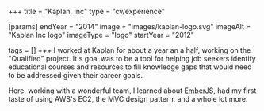 +++
title = "Kaplan, Inc"
type = "cv/experience"

[params]
  endYear = "2014"
  image = "images/kaplan-logo.svg"
  imageAlt = "Kaplan Inc logo"
  imageType = "logo"
  startYear = "2012"

tags = []
+++
I worked at Kaplan for about a year an a half, working on the "Qualified" project.  It's goal was to be a tool for helping job seekers identify educational courses and resources to fill knowledge gaps that would need to be addressed given their career goals.

Here, working with a wonderful team, I learned about [EmberJS](/cv/tool/ember), had my first taste of using AWS's EC2, the MVC design pattern, and a whole lot more.

